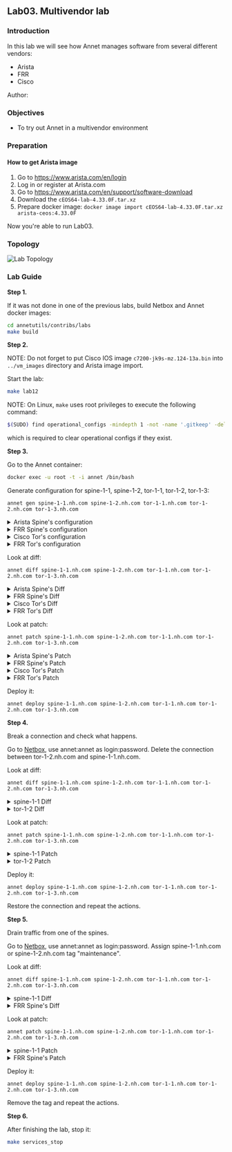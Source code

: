 ## Lab03. Multivendor lab

### Introduction

In this lab we will see how Annet manages software from several different vendors:

- Arista
- FRR
- Cisco

Author:

### Objectives

- To try out Annet in a multivendor environment

### Preparation

#### How to get Arista image

1. Go to https://www.arista.com/en/login
2. Log in or register at Arista.com
3. Go to https://www.arista.com/en/support/software-download
4. Download the `cEOS64-lab-4.33.0F.tar.xz`
5. Prepare docker image: `docker image import cEOS64-lab-4.33.0F.tar.xz arista-ceos:4.33.0F`

Now you're able to run Lab03.

### Topology

![Lab Topology](./images/topology.png)

### Lab Guide

**Step 1.**

If it was not done in one of the previous labs, build Netbox and Annet docker images:

```bash
cd annetutils/contribs/labs
make build
```

**Step 2.**

NOTE: Do not forget to put Cisco IOS image `c7200-jk9s-mz.124-13a.bin` into `../vm_images` directory and Arista image import.

Start the lab:

```bash
make lab12
```

NOTE: On Linux, `make` uses root privileges to execute the following command:

```bash
$(SUDO) find operational_configs -mindepth 1 -not -name '.gitkeep' -delete || true && \
```

which is required to clear operational configs if they exist.

**Step 3.**

Go to the Annet container:

```bash
docker exec -u root -t -i annet /bin/bash
```

Generate configuration for spine-1-1, spine-1-2, tor-1-1, tor-1-2, tor-1-3:

`annet gen spine-1-1.nh.com spine-1-2.nh.com tor-1-1.nh.com tor-1-2.nh.com tor-1-3.nh.com`

<details>
<summary>Arista Spine's configuration</summary>

```
hostname spine-1-1
interface Ethernet1
  description tor-1-1@GigabitEthernet1/0
  ip address 10.1.1.11/24
interface Ethernet2
  description tor-1-2@eth1
  ip address 10.1.2.11/24
interface Ethernet3
  description tor-1-3@GigabitEthernet1/0
  ip address 10.1.3.11/24
interface Management0
  ip address 172.20.0.110/24
ip community-list GSHUT permit GSHUT
ip community-list TOR_NETS permit 65000:1
route-map SPINE_IMPORT_TOR permit 10
  match community TOR_NETS
route-map SPINE_IMPORT_TOR deny 9999
route-map SPINE_EXPORT_TOR permit 10
  match community TOR_NETS
route-map SPINE_EXPORT_TOR deny 9999
router bgp 65201
  router-id 1.2.1.1
  neighbor TOR peer group
  neighbor TOR route-map SPINE_IMPORT_TOR in
  neighbor TOR route-map SPINE_EXPORT_TOR out
  neighbor TOR send-community
  neighbor 10.1.1.12 peer group TOR
  neighbor 10.1.1.12 remote-as 65111
  neighbor 10.1.2.12 peer group TOR
  neighbor 10.1.2.12 remote-as 65112
  neighbor 10.1.3.12 peer group TOR
  neighbor 10.1.3.12 remote-as 65113
  address-family ipv4
    neighbor TOR activate
```

</details>

<details>
<summary>FRR Spine's configuration</summary>

```
frr defaults datacenter
service integrated-vtysh-config

hostname spine-1-2
log file /var/log/frr/frr.log

interface eth0
 ip address 172.20.0.111/24
exit

interface eth1
 description tor-1-1.nh.com@GigabitEthernet2/0
 ip address 10.2.1.11/24
exit

interface eth2
 description tor-1-2.nh.com@eth2
 ip address 10.2.2.11/24
exit

interface eth3
 description tor-1-3.nh.com@GigabitEthernet2/0
 ip address 10.2.3.11/24
exit

router bgp 65201
 bgp router-id 1.2.1.2
 neighbor TOR peer-group
 neighbor 10.2.1.12 remote-as 65111
 neighbor 10.2.1.12 peer-group TOR
 neighbor 10.2.2.12 remote-as 65112
 neighbor 10.2.2.12 peer-group TOR
 neighbor 10.2.3.12 remote-as 65113
 neighbor 10.2.3.12 peer-group TOR
 address-family ipv4 unicast
  neighbor TOR route-map SPINE_IMPORT_TOR in
  neighbor TOR route-map SPINE_EXPORT_TOR out
 exit-address-family
exit

bgp community-list standard TOR_NETS seq 5 permit 65000:1
bgp community-list standard GSHUT seq 5 permit graceful-shutdown

route-map SPINE_IMPORT_TOR permit 10
 match community TOR_NETS
exit

route-map SPINE_IMPORT_TOR deny 9999
exit


route-map SPINE_EXPORT_TOR permit 10
 match community TOR_NETS
exit

route-map SPINE_EXPORT_TOR deny 9999
exit

line vty
```

</details>

<details>
<summary>Cisco Tor's configuration</summary>

```
hostname tor-1-1
ip bgp-community new-format
ip community-list standard GSHUT permit 65535:0
ip community-list standard TOR_NETS permit 65000:1
interface GigabitEthernet1/0
  no shutdown
  ip address 10.1.1.12 255.255.255.0
  description spine-1-1@Ethernet1
interface GigabitEthernet2/0
  no shutdown
  ip address 10.2.1.12 255.255.255.0
  description spine-1-2@eth1
interface FastEthernet0/0
  no shutdown
  ip address 172.20.0.100 255.255.255.0
interface Loopback0
  no shutdown
  ip address 10.0.0.1 255.255.255.255
interface FastEthernet0/1
  no shutdown
route-map TOR_IMPORT_SPINE permit 10
  match community GSHUT
  set local-preference 0
route-map TOR_IMPORT_SPINE permit 20
  set local-preference 100
route-map TOR_EXPORT_SPINE permit 10
  match community TOR_NETS
route-map TOR_EXPORT_SPINE deny 9999
route-map IMPORT_CONNECTED permit 10
  match interface Loopback0
  set community 65000:1
route-map IMPORT_CONNECTED deny 9999
router bgp 65111
  bgp router-id 1.1.1.1
  bgp log-neighbor-changes
  maximum-paths 16
  redistribute connected route-map IMPORT_CONNECTED
  neighbor SPINE peer-group
  neighbor SPINE route-map TOR_IMPORT_SPINE in
  neighbor SPINE route-map TOR_EXPORT_SPINE out
  neighbor SPINE soft-reconfiguration inbound
  neighbor SPINE send-community both
  neighbor 10.1.1.11 remote-as 65201
  neighbor 10.2.1.11 remote-as 65201
  neighbor 10.1.1.11 peer-group SPINE
  neighbor 10.2.1.11 peer-group SPINE
```

</details>

<details>
<summary>FRR Tor's configuration</summary>

```
frr defaults datacenter
service integrated-vtysh-config

hostname tor-1-2
log file /var/log/frr/frr.log

interface eth0
 ip address 172.20.0.113/24
exit

interface eth1
 description spine-1-1.nh.com@Ethernet2
 ip address 10.1.2.12/24
exit

interface eth2
 description spine-1-2.nh.com@eth2
 ip address 10.2.2.12/24
exit

interface eth3
exit

interface lo
 ip address 10.0.0.2/32
exit

router bgp 65112
 bgp router-id 1.1.1.2
 neighbor SPINE peer-group
 neighbor 10.1.2.11 remote-as 65201
 neighbor 10.1.2.11 peer-group SPINE
 neighbor 10.2.2.11 remote-as 65201
 neighbor 10.2.2.11 peer-group SPINE
 address-family ipv4 unicast
  redistribute connected route-map IMPORT_CONNECTED
  neighbor SPINE route-map TOR_IMPORT_SPINE in
  neighbor SPINE route-map TOR_EXPORT_SPINE out
  maximum-paths 16
 exit-address-family
exit

bgp community-list standard TOR_NETS seq 5 permit 65000:1
bgp community-list standard GSHUT seq 5 permit graceful-shutdown

route-map TOR_IMPORT_SPINE permit 10
 match community GSHUT
 set local-preference 0

route-map TOR_IMPORT_SPINE permit 20
 set local-preference 100

route-map TOR_EXPORT_SPINE permit 10
 match community TOR_NETS
exit

route-map TOR_EXPORT_SPINE deny 9999
exit

route-map IMPORT_CONNECTED permit 10
 match interface lo
 set community 65000:1
exit

route-map IMPORT_CONNECTED deny 9999
exit

line vty
```

</details>

Look at diff:

`annet diff spine-1-1.nh.com spine-1-2.nh.com tor-1-1.nh.com tor-1-2.nh.com tor-1-3.nh.com`

<details>
<summary>Arista Spine's Diff</summary>

```diff
+ hostname spine-1-1
- hostname spine
+ ip community-list GSHUT permit GSHUT
+ ip community-list TOR_NETS permit 65000:1
  interface Ethernet1
+   description tor-1-1@GigabitEthernet1/0
+   ip address 10.1.1.11/24
  interface Ethernet2
+   description tor-1-2@eth1
+   ip address 10.1.2.11/24
  interface Ethernet3
+   description tor-1-3@GigabitEthernet1/0
+   ip address 10.1.3.11/24
+ route-map SPINE_IMPORT_TOR permit 10
+   match community TOR_NETS
+ route-map SPINE_IMPORT_TOR deny 9999
+ route-map SPINE_EXPORT_TOR permit 10
+   match community TOR_NETS
+ route-map SPINE_EXPORT_TOR deny 9999
+ router bgp 65201
+   router-id 1.2.1.1
+   neighbor TOR peer group
+   neighbor TOR route-map SPINE_IMPORT_TOR in
+   neighbor TOR route-map SPINE_EXPORT_TOR out
+   neighbor TOR send-community
+   neighbor 10.1.1.12 peer group TOR
+   neighbor 10.1.1.12 remote-as 65111
+   neighbor 10.1.2.12 peer group TOR
+   neighbor 10.1.2.12 remote-as 65112
+   neighbor 10.1.3.12 peer group TOR
+   neighbor 10.1.3.12 remote-as 65113
+   address-family ipv4
+     neighbor TOR activate
```

</details>

<details>
<summary>FRR Spine's Diff</summary>

```diff
---
+++
@@ -1,7 +1,7 @@
 frr defaults datacenter
 service integrated-vtysh-config

-hostname frr-r1
+hostname spine-1-2
 log file /var/log/frr/frr.log

 interface eth0
@@ -9,15 +9,51 @@
 exit

 interface eth1
- no ip address
+ description tor-1-1.nh.com@GigabitEthernet2/0
+ ip address 10.2.1.11/24
 exit

 interface eth2
- no ip address
+ description tor-1-2.nh.com@eth2
+ ip address 10.2.2.11/24
 exit

 interface eth3
- no ip address
+ description tor-1-3.nh.com@GigabitEthernet2/0
+ ip address 10.2.3.11/24
+exit
+
+router bgp 65201
+ bgp router-id 1.2.1.2
+ neighbor TOR peer-group
+ neighbor 10.2.1.12 remote-as 65111
+ neighbor 10.2.1.12 peer-group TOR
+ neighbor 10.2.2.12 remote-as 65112
+ neighbor 10.2.2.12 peer-group TOR
+ neighbor 10.2.3.12 remote-as 65113
+ neighbor 10.2.3.12 peer-group TOR
+ address-family ipv4 unicast
+  neighbor TOR route-map SPINE_IMPORT_TOR in
+  neighbor TOR route-map SPINE_EXPORT_TOR out
+ exit-address-family
+exit
+
+bgp community-list standard TOR_NETS seq 5 permit 65000:1
+bgp community-list standard GSHUT seq 5 permit graceful-shutdown
+
+route-map SPINE_IMPORT_TOR permit 10
+ match community TOR_NETS
+exit
+
+route-map SPINE_IMPORT_TOR deny 9999
+exit
+
+
+route-map SPINE_EXPORT_TOR permit 10
+ match community TOR_NETS
+exit
+
+route-map SPINE_EXPORT_TOR deny 9999
 exit

 line vty
```

</details>

<details>
<summary>Cisco Tor's Diff</summary>

```diff
+ hostname tor-1-1
- hostname lab-r1
+ ip bgp-community new-format
+ interface Loopback0
+   no shutdown
+   ip address 10.0.0.1 255.255.255.255
+ route-map TOR_IMPORT_SPINE permit 10
+   match community GSHUT
+   set local-preference 0
+ route-map TOR_IMPORT_SPINE permit 20
+   set local-preference 100
+ route-map TOR_EXPORT_SPINE permit 10
+   match community TOR_NETS
+ route-map TOR_EXPORT_SPINE deny 9999
+ route-map IMPORT_CONNECTED permit 10
+   match interface Loopback0
+   set community 65000:1
+ route-map IMPORT_CONNECTED deny 9999
+ ip community-list standard GSHUT permit 65535:0
+ ip community-list standard TOR_NETS permit 65000:1
+ router bgp 65111
+   bgp router-id 1.1.1.1
+   bgp log-neighbor-changes
+   maximum-paths 16
+   redistribute connected route-map IMPORT_CONNECTED
+   neighbor SPINE peer-group
+   neighbor SPINE route-map TOR_IMPORT_SPINE in
+   neighbor SPINE route-map TOR_EXPORT_SPINE out
+   neighbor SPINE soft-reconfiguration inbound
+   neighbor SPINE send-community both
+   neighbor 10.1.1.11 remote-as 65201
+   neighbor 10.2.1.11 remote-as 65201
+   neighbor 10.1.1.11 peer-group SPINE
+   neighbor 10.2.1.11 peer-group SPINE
  interface GigabitEthernet1/0
-   shutdown
+   ip address 10.1.1.12 255.255.255.0
+   description spine-1-1@Ethernet1
  interface GigabitEthernet2/0
-   shutdown
+   ip address 10.2.1.12 255.255.255.0
+   description spine-1-2@eth1
  interface FastEthernet0/1
-   shutdown
```

</details>

<details>
<summary>FRR Tor's Diff</summary>

```diff
---
+++
@@ -1,7 +1,7 @@
 frr defaults datacenter
 service integrated-vtysh-config

-hostname frr-r1
+hostname tor-1-2
 log file /var/log/frr/frr.log

 interface eth0
@@ -9,15 +9,60 @@
 exit

 interface eth1
- no ip address
+ description spine-1-1.nh.com@Ethernet2
+ ip address 10.1.2.12/24
 exit

 interface eth2
- no ip address
+ description spine-1-2.nh.com@eth2
+ ip address 10.2.2.12/24
 exit

 interface eth3
- no ip address
+exit
+
+interface lo
+ ip address 10.0.0.2/32
+exit
+
+router bgp 65112
+ bgp router-id 1.1.1.2
+ neighbor SPINE peer-group
+ neighbor 10.1.2.11 remote-as 65201
+ neighbor 10.1.2.11 peer-group SPINE
+ neighbor 10.2.2.11 remote-as 65201
+ neighbor 10.2.2.11 peer-group SPINE
+ address-family ipv4 unicast
+  redistribute connected route-map IMPORT_CONNECTED
+  neighbor SPINE route-map TOR_IMPORT_SPINE in
+  neighbor SPINE route-map TOR_EXPORT_SPINE out
+  maximum-paths 16
+ exit-address-family
+exit
+
+bgp community-list standard TOR_NETS seq 5 permit 65000:1
+bgp community-list standard GSHUT seq 5 permit graceful-shutdown
+
+route-map TOR_IMPORT_SPINE permit 10
+ match community GSHUT
+ set local-preference 0
+
+route-map TOR_IMPORT_SPINE permit 20
+ set local-preference 100
+
+route-map TOR_EXPORT_SPINE permit 10
+ match community TOR_NETS
+exit
+
+route-map TOR_EXPORT_SPINE deny 9999
+exit
+
+route-map IMPORT_CONNECTED permit 10
+ match interface lo
+ set community 65000:1
+exit
+
+route-map IMPORT_CONNECTED deny 9999
 exit

 line vty
```

</details>

Look at patch:

`annet patch spine-1-1.nh.com spine-1-2.nh.com tor-1-1.nh.com tor-1-2.nh.com tor-1-3.nh.com`

<details>
<summary>Arista Spine's Patch</summary>

```
no hostname spine
hostname spine-1-1
interface Ethernet1
  description tor-1-1@GigabitEthernet1/0
  ip address 10.1.1.11/24
  exit
interface Ethernet2
  description tor-1-2@eth1
  ip address 10.1.2.11/24
  exit
interface Ethernet3
  description tor-1-3@GigabitEthernet1/0
  ip address 10.1.3.11/24
  exit
ip community-list GSHUT permit GSHUT
ip community-list TOR_NETS permit 65000:1
route-map SPINE_IMPORT_TOR permit 10
  match community TOR_NETS
  exit
route-map SPINE_IMPORT_TOR deny 9999
  exit
route-map SPINE_EXPORT_TOR permit 10
  match community TOR_NETS
  exit
route-map SPINE_EXPORT_TOR deny 9999
  exit
router bgp 65201
  router-id 1.2.1.1
  neighbor TOR peer group
  neighbor TOR route-map SPINE_IMPORT_TOR in
  neighbor TOR route-map SPINE_EXPORT_TOR out
  neighbor TOR send-community
  neighbor 10.1.1.12 peer group TOR
  neighbor 10.1.1.12 remote-as 65111
  neighbor 10.1.2.12 peer group TOR
  neighbor 10.1.2.12 remote-as 65112
  neighbor 10.1.3.12 peer group TOR
  neighbor 10.1.3.12 remote-as 65113
  address-family ipv4
    neighbor TOR activate
    exit
  exit
```

</details>

<details>
<summary>FRR Spine's Patch</summary>

```
frr defaults datacenter
service integrated-vtysh-config

hostname spine-1-2
log file /var/log/frr/frr.log

interface eth0
 ip address 172.20.0.111/24
exit

interface eth1
 description tor-1-1.nh.com@GigabitEthernet2/0
 ip address 10.2.1.11/24
exit

interface eth2
 description tor-1-2.nh.com@eth2
 ip address 10.2.2.11/24
exit

interface eth3
 description tor-1-3.nh.com@GigabitEthernet2/0
 ip address 10.2.3.11/24
exit

router bgp 65201
 bgp router-id 1.2.1.2
 neighbor TOR peer-group
 neighbor 10.2.1.12 remote-as 65111
 neighbor 10.2.1.12 peer-group TOR
 neighbor 10.2.2.12 remote-as 65112
 neighbor 10.2.2.12 peer-group TOR
 neighbor 10.2.3.12 remote-as 65113
 neighbor 10.2.3.12 peer-group TOR
 address-family ipv4 unicast
  neighbor TOR route-map SPINE_IMPORT_TOR in
  neighbor TOR route-map SPINE_EXPORT_TOR out
 exit-address-family
exit

bgp community-list standard TOR_NETS seq 5 permit 65000:1
bgp community-list standard GSHUT seq 5 permit graceful-shutdown

route-map SPINE_IMPORT_TOR permit 10
 match community TOR_NETS
exit

route-map SPINE_IMPORT_TOR deny 9999
exit


route-map SPINE_EXPORT_TOR permit 10
 match community TOR_NETS
exit

route-map SPINE_EXPORT_TOR deny 9999
exit

line vty
```

</details>

<details>
<summary>Cisco Tor's Patch</summary>

```
no hostname lab-r1
hostname tor-1-1
ip community-list standard GSHUT permit 65535:0
ip community-list standard TOR_NETS permit 65000:1
ip bgp-community new-format
interface GigabitEthernet1/0
  no shutdown
  ip address 10.1.1.12 255.255.255.0
  description spine-1-1@Ethernet1
  exit
interface GigabitEthernet2/0
  no shutdown
  ip address 10.2.1.12 255.255.255.0
  description spine-1-2@eth1
  exit
interface FastEthernet0/1
  no shutdown
  exit
interface Loopback0
  ip address 10.0.0.1 255.255.255.255
  no shutdown
  exit
route-map TOR_IMPORT_SPINE permit 10
  match community GSHUT
  set local-preference 0
  exit
route-map TOR_IMPORT_SPINE permit 20
  set local-preference 100
  exit
route-map TOR_EXPORT_SPINE permit 10
  match community TOR_NETS
  exit
route-map TOR_EXPORT_SPINE deny 9999
route-map IMPORT_CONNECTED permit 10
  match interface Loopback0
  set community 65000:1
  exit
route-map IMPORT_CONNECTED deny 9999
router bgp 65111
  bgp router-id 1.1.1.1
  bgp log-neighbor-changes
  maximum-paths 16
  redistribute connected route-map IMPORT_CONNECTED
  neighbor SPINE peer-group
  neighbor SPINE route-map TOR_IMPORT_SPINE in
  neighbor SPINE route-map TOR_EXPORT_SPINE out
  neighbor SPINE soft-reconfiguration inbound
  neighbor SPINE send-community both
  neighbor 10.1.1.11 remote-as 65201
  neighbor 10.2.1.11 remote-as 65201
  neighbor 10.1.1.11 peer-group SPINE
  neighbor 10.2.1.11 peer-group SPINE
  exit
```

</details>

<details>
<summary>FRR Tor's Patch</summary>

```
frr defaults datacenter
service integrated-vtysh-config

hostname tor-1-2
log file /var/log/frr/frr.log

interface eth0
 ip address 172.20.0.113/24
exit

interface eth1
 description spine-1-1.nh.com@Ethernet2
 ip address 10.1.2.12/24
exit

interface eth2
 description spine-1-2.nh.com@eth2
 ip address 10.2.2.12/24
exit

interface eth3
exit

interface lo
 ip address 10.0.0.2/32
exit

router bgp 65112
 bgp router-id 1.1.1.2
 neighbor SPINE peer-group
 neighbor 10.1.2.11 remote-as 65201
 neighbor 10.1.2.11 peer-group SPINE
 neighbor 10.2.2.11 remote-as 65201
 neighbor 10.2.2.11 peer-group SPINE
 address-family ipv4 unicast
  redistribute connected route-map IMPORT_CONNECTED
  neighbor SPINE route-map TOR_IMPORT_SPINE in
  neighbor SPINE route-map TOR_EXPORT_SPINE out
  maximum-paths 16
 exit-address-family
exit

bgp community-list standard TOR_NETS seq 5 permit 65000:1
bgp community-list standard GSHUT seq 5 permit graceful-shutdown

route-map TOR_IMPORT_SPINE permit 10
 match community GSHUT
 set local-preference 0

route-map TOR_IMPORT_SPINE permit 20
 set local-preference 100

route-map TOR_EXPORT_SPINE permit 10
 match community TOR_NETS
exit

route-map TOR_EXPORT_SPINE deny 9999
exit

route-map IMPORT_CONNECTED permit 10
 match interface lo
 set community 65000:1
exit

route-map IMPORT_CONNECTED deny 9999
exit

line vty
```

</details>

Deploy it:

`annet deploy spine-1-1.nh.com spine-1-2.nh.com tor-1-1.nh.com tor-1-2.nh.com tor-1-3.nh.com`

**Step 4.**

Break a connection and check what happens.

Go to [Netbox](http://localhost:8000/), use annet:annet as login:password. Delete the connection between tor-1-2.nh.com and spine-1-1.nh.com.

Look at diff:

`annet diff spine-1-1.nh.com spine-1-2.nh.com tor-1-1.nh.com tor-1-2.nh.com tor-1-3.nh.com`

<details>
<summary>spine-1-1 Diff</summary>

```
  interface Ethernet2
-   description tor-1-2@eth1
-   ip address 10.1.2.11/24
  router bgp 65201
-   neighbor 10.1.2.12 peer group TOR
-   neighbor 10.1.2.12 remote-as 65112
```

</details>

<details>
<summary>tor-1-2 Diff</summary>

```
---
+++
@@ -9,8 +9,6 @@
 exit

 interface eth1
- description spine-1-1.nh.com@Ethernet2
- ip address 10.1.2.12/24
 exit

 interface eth2
@@ -28,8 +26,6 @@
 router bgp 65112
  bgp router-id 1.1.1.2
  neighbor SPINE peer-group
- neighbor 10.1.2.11 remote-as 65201
- neighbor 10.1.2.11 peer-group SPINE
  neighbor 10.2.2.11 remote-as 65201
  neighbor 10.2.2.11 peer-group SPINE
  address-family ipv4 unicast
```

</details>

Look at patch:

`annet patch spine-1-1.nh.com spine-1-2.nh.com tor-1-1.nh.com tor-1-2.nh.com tor-1-3.nh.com`

<details>
<summary>spine-1-1 Patch</summary>

```
interface Ethernet2
  no description tor-1-2@eth1
  no ip address 10.1.2.11/24
  exit
router bgp 65201
  no neighbor 10.1.2.12 peer group TOR
  no neighbor 10.1.2.12 remote-as 65112
  exit
```

</details>

<details>
<summary>tor-1-2 Patch</summary>

```
frr defaults datacenter
service integrated-vtysh-config

hostname tor-1-2
log file /var/log/frr/frr.log

interface eth0
 ip address 172.20.0.113/24
exit

interface eth1
exit

interface eth2
 description spine-1-2.nh.com@eth2
 ip address 10.2.2.12/24
exit

interface eth3
exit

interface lo
 ip address 10.0.0.2/32
exit

router bgp 65112
 bgp router-id 1.1.1.2
 neighbor SPINE peer-group
 neighbor 10.2.2.11 remote-as 65201
 neighbor 10.2.2.11 peer-group SPINE
 address-family ipv4 unicast
  redistribute connected route-map IMPORT_CONNECTED
  neighbor SPINE route-map TOR_IMPORT_SPINE in
  neighbor SPINE route-map TOR_EXPORT_SPINE out
  maximum-paths 16
 exit-address-family
exit

bgp community-list standard TOR_NETS seq 5 permit 65000:1
bgp community-list standard GSHUT seq 5 permit graceful-shutdown

route-map TOR_IMPORT_SPINE permit 10
 match community GSHUT
 set local-preference 0

route-map TOR_IMPORT_SPINE permit 20
 set local-preference 100

route-map TOR_EXPORT_SPINE permit 10
 match community TOR_NETS
exit

route-map TOR_EXPORT_SPINE deny 9999
exit

route-map IMPORT_CONNECTED permit 10
 match interface lo
 set community 65000:1
exit

route-map IMPORT_CONNECTED deny 9999
exit

line vty
```

</details>

Deploy it:

`annet deploy spine-1-1.nh.com spine-1-2.nh.com tor-1-1.nh.com tor-1-2.nh.com tor-1-3.nh.com`

Restore the connection and repeat the actions.

**Step 5.**

Drain traffic from one of the spines.

Go to [Netbox](http://localhost:8000/), use annet:annet as login:password. Assign spine-1-1.nh.com or spine-1-2.nh.com tag "maintenance".

Look at diff:

`annet diff spine-1-1.nh.com spine-1-2.nh.com tor-1-1.nh.com tor-1-2.nh.com tor-1-3.nh.com`

<details>
<summary>spine-1-1 Diff</summary>

```
  route-map SPINE_EXPORT_TOR permit 10
+   set community 65535:0 additive
```

</details>

<details>
<summary>FRR Spine's Diff</summary>

```
---
+++
@@ -51,6 +51,7 @@

 route-map SPINE_EXPORT_TOR permit 10
  match community TOR_NETS
+ set community 65535:0 additive
 exit

 route-map SPINE_EXPORT_TOR deny 9999
```

</details>

Look at patch:

`annet patch spine-1-1.nh.com spine-1-2.nh.com tor-1-1.nh.com tor-1-2.nh.com tor-1-3.nh.com`

<details>
<summary>spine-1-1 Patch</summary>

```
route-map SPINE_EXPORT_TOR permit 10
  set community 65535:0 additive
  exit
```

</details>

<details>
<summary>FRR Spine's Patch</summary>

```
frr defaults datacenter
service integrated-vtysh-config

hostname spine-1-2
log file /var/log/frr/frr.log

interface eth0
 ip address 172.20.0.111/24
exit

interface eth1
 description tor-1-1.nh.com@GigabitEthernet2/0
 ip address 10.2.1.11/24
exit

interface eth2
 description tor-1-2.nh.com@eth2
 ip address 10.2.2.11/24
exit

interface eth3
 description tor-1-3.nh.com@GigabitEthernet2/0
 ip address 10.2.3.11/24
exit

router bgp 65201
 bgp router-id 1.2.1.2
 neighbor TOR peer-group
 neighbor 10.2.1.12 remote-as 65111
 neighbor 10.2.1.12 peer-group TOR
 neighbor 10.2.2.12 remote-as 65112
 neighbor 10.2.2.12 peer-group TOR
 neighbor 10.2.3.12 remote-as 65113
 neighbor 10.2.3.12 peer-group TOR
 address-family ipv4 unicast
  neighbor TOR route-map SPINE_IMPORT_TOR in
  neighbor TOR route-map SPINE_EXPORT_TOR out
 exit-address-family
exit

bgp community-list standard TOR_NETS seq 5 permit 65000:1
bgp community-list standard GSHUT seq 5 permit graceful-shutdown

route-map SPINE_IMPORT_TOR permit 10
 match community TOR_NETS
exit

route-map SPINE_IMPORT_TOR deny 9999
exit


route-map SPINE_EXPORT_TOR permit 10
 match community TOR_NETS
 set community 65535:0 additive
exit

route-map SPINE_EXPORT_TOR deny 9999
exit

line vty
```

</details>

Deploy it:

`annet deploy spine-1-1.nh.com spine-1-2.nh.com tor-1-1.nh.com tor-1-2.nh.com tor-1-3.nh.com`

Remove the tag and repeat the actions.

**Step 6.**

After finishing the lab, stop it:

```bash
make services_stop
```
